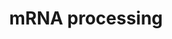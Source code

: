 ---
annotations:
- id: PW:0000100
  parent: regulatory pathway
  type: Pathway Ontology
  value: transcription pathway
- id: PW:0001073
  parent: regulatory pathway
  type: Pathway Ontology
  value: spliceosome pathway
authors:
- Nsalomonis
- MaintBot
- AlexanderPico
- MartijnVanIersel
- Khanspers
- Ddigles
- Zari
- Mkutmon
- Andrewlmason
- Fehrhart
- Eweitz
description: 'This process describes the conversion of precursor messenger RNA into
  mature messenger RNA (mRNA).  The pre-mRNA molecule undergoes three main modifications.
  These modifications are 5'' capping, 3'' polyadenylation, and RNA splicing, which
  occur in the cell nucleus before the RNA is translated.  5'' Capping: Capping of
  the pre-mRNA involves the addition of 7-methylguanosine (m7G) to the 5'' end. The
  cap protects the 5'' end of the primary RNA transcript from attack by ribonucleases
  that have specificity to the 3''5'' phosphodiester bonds.  3'' Processing: The pre-mRNA
  processing at the 3'' end of the RNA molecule involves cleavage of its 3'' end and
  then the addition of about 200 adenine residues to form a poly(A) tail. As the poly(A)
  tails is synthesised, it binds multiple copies of poly(A) binding protein, which
  protects the 3''end from ribonuclease digestion.  Splicing: RNA splicing is the
  process by which introns, regions of RNA that do not code for protein, are removed
  from the pre-mRNA and the remaining exons connected to re-form a single continuous
  molecule.   Description adapted from Wikipedia: http://en.wikipedia.org/wiki/Post-transcriptional_modification  Pathway
  adapted from http://www.reactome.org.  Proteins on this pathway have targeted assays
  available via the [https://assays.cancer.gov/available_assays?wp_id=WP411 CPTAC
  Assay Portal].'
last-edited: 2021-05-18
organisms:
- Homo sapiens
redirect_from:
- /index.php/Pathway:WP411
- /instance/WP411
revision: null
schema-jsonld:
- '@context': https://schema.org/
  '@id': https://wikipathways.github.io/pathways/WP411.html
  '@type': Dataset
  creator:
    '@type': Organization
    name: WikiPathways
  description: 'This process describes the conversion of precursor messenger RNA into
    mature messenger RNA (mRNA).  The pre-mRNA molecule undergoes three main modifications.
    These modifications are 5'' capping, 3'' polyadenylation, and RNA splicing, which
    occur in the cell nucleus before the RNA is translated.  5'' Capping: Capping
    of the pre-mRNA involves the addition of 7-methylguanosine (m7G) to the 5'' end.
    The cap protects the 5'' end of the primary RNA transcript from attack by ribonucleases
    that have specificity to the 3''5'' phosphodiester bonds.  3'' Processing: The
    pre-mRNA processing at the 3'' end of the RNA molecule involves cleavage of its
    3'' end and then the addition of about 200 adenine residues to form a poly(A)
    tail. As the poly(A) tails is synthesised, it binds multiple copies of poly(A)
    binding protein, which protects the 3''end from ribonuclease digestion.  Splicing:
    RNA splicing is the process by which introns, regions of RNA that do not code
    for protein, are removed from the pre-mRNA and the remaining exons connected to
    re-form a single continuous molecule.   Description adapted from Wikipedia: http://en.wikipedia.org/wiki/Post-transcriptional_modification  Pathway
    adapted from http://www.reactome.org.  Proteins on this pathway have targeted
    assays available via the [https://assays.cancer.gov/available_assays?wp_id=WP411
    CPTAC Assay Portal].'
  keywords:
  - ATP
  - Associate Scientist, The Ottawa Hospital Research Institute
  - BRUNOL4
  - C20orf14
  - CD2BP2
  - CDC40
  - CLK1
  - CLK2
  - CLK3
  - CLK4
  - CPSF1
  - CPSF2
  - CPSF3
  - CPSF4
  - CSTF1
  - CSTF2
  - CSTF2T
  - CSTF3
  - CUGBP1
  - CUGBP2
  - Career Scientist, Ottawa Regional Cancer Centre
  - DDX1
  - DDX20
  - DHX15
  - DHX16
  - DHX38
  - DHX8
  - DHX9
  - DICER1
  - DNAJC8
  - 'Email:           John.Bell@orcc.on.ca'
  - FNBP3
  - FUS
  - FUSIP1
  - 'Fax:              613-247-3524'
  - GMP
  - HEAB
  - HNRPA1
  - HNRPA2B1
  - HNRPA3P1
  - HNRPAB
  - HNRPC
  - HNRPD
  - HNRPH1
  - HNRPH2
  - HNRPK
  - HNRPL
  - HNRPM
  - HNRPR
  - HNRPU
  - HRMT1L1
  - HRMT1L2
  - LSM2
  - LSM7
  - METTL3
  - NCBP1
  - NCBP2
  - NONO
  - NSEP1
  - NUDT21
  - NXF1
  - PABPN1
  - PAPOLA
  - PCBP2
  - PHF5A
  - POLR2A
  - PPM1G
  - PRPF18
  - PRPF3
  - PRPF4
  - PRPF4B
  - PRPF8
  - PSKH1
  - PTBP1
  - PTBP2
  - Professor, Depts. of Medicine and Biochemistry, Microbiology &amp;amp; Immunology
  - RBM17
  - RBM5
  - RBMX
  - RNGTT
  - RNMT
  - RNPC2
  - RNPS1
  - RNU2
  - Rnu6
  - SF3A1
  - SF3A2
  - SF3A3
  - SF3B1
  - SF3B2
  - SF3B3
  - SF3B4
  - SF3B5
  - SF4
  - SFPQ
  - SFRS1
  - SFRS10
  - SFRS12
  - SFRS14
  - SFRS16
  - SFRS2
  - SFRS3
  - SFRS4
  - SFRS5
  - SFRS6
  - SFRS7
  - SFRS8
  - SFRS9
  - SMC1L1
  - SNRP70
  - SNRPA
  - SNRPA1
  - SNRPB
  - SNRPB2
  - SNRPD1
  - SNRPD2
  - SNRPD3
  - SNRPE
  - SNRPF
  - SNRPG
  - SNRPN
  - SPOP
  - SRP54
  - SRPK1
  - SRPK2
  - SRRM1
  - SSFA1
  - SUPT5H
  - TMP21
  - TXNL4A
  - 'Telephone:    613-737-7700 ext 6893'
  - The control of pre-mRNA splicing by the Clk kinase family
  - U1 snRNA
  - U2AF1
  - U2AF2
  - U4 snRNA
  - U5 snRNA
  - U5-116KD
  - University of Ottawa
  - WDR57
  - We are studying a family of kinases which we believe provide an interface between
    intracellular signaling networks and the post-transcriptional mechanism of mRNA
    splicing. We are performing a structure:function analysis of the three Clk family
    members to identify domains in the three proteins which are involved in regulating
    splicing. Using homologous recombination we are generating null strains of mice
    which are lacking one, two or all three Clk genes. The Clk kinases all possess
    dual specificity kinase activity and yeast expression systems are being used to
    produce large amounts of the kinase to perform a detailed analysis of the sites
    of serine, threonine and tyrosine autophosphorylation within the kinase.
  - XRN2
  license: CC0
  name: mRNA processing
seo: CreativeWork
title: mRNA processing
wpid: WP411
---